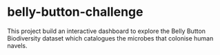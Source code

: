 # belly-button-challenge
This project build an interactive dashboard to explore the Belly Button Biodiversity dataset which catalogues the microbes that colonise human navels.
